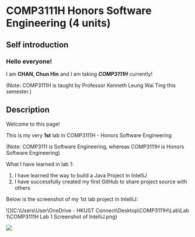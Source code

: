 # COMP3111H Honors Software Engineering (4 units)

## Self introduction

### Hello everyone!

I am **CHAN, Chun Hin** and I am taking ***COMP3111H*** currently!

(Note: COMP3111H is taught by Professor Kenneth Leung Wai Ting this semester.)


## Description

Welcome to this page!

This is my very **1st** lab in COMP3111H - Honors Software Engineering

(Note: COMP3111 is Software Engineering, whereas COMP3111H is Honors Software Engineering)

What I have learned in lab 1:

1. I have learned the way to build a Java Project in IntelliJ
2. I have successfully created my first GitHub to share project source with others

Below is the screenshot of my 1st lab project in IntelliJ:

![](C:\Users\User\OneDrive - HKUST Connect\Desktop\COMP3111H\Lab\Lab 1\COMP3111H Lab 1 Screenshot of IntelliJ.png)

<img src="C:\Users\User\OneDrive - HKUST Connect\Desktop\COMP3111H\Lab\Lab 1\COMP3111H Lab 1 Screenshot of IntelliJ.png"/>